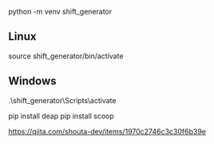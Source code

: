 python -m venv shift_generator


## Linux
source shift_generator/bin/activate

## Windows
.\shift_generator\Scripts\activate


pip install deap
pip install scoop



https://qiita.com/shouta-dev/items/1970c2746c3c30f6b39e